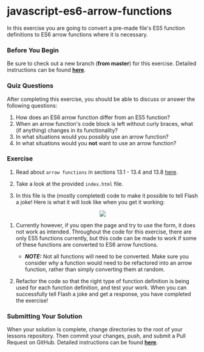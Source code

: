 # javascript-es6-arrow-functions

In this exercise you are going to convert a pre-made file's ES5 function definitions to ES6 arrow functions where it is necessary.


### Before You Begin

Be sure to check out a new branch (**from master**) for this exercise. Detailed instructions can be found [**here**](../../guides/before-each-exercise.md).

### Quiz Questions
After completing this exercise, you should be able to discuss or answer the following questions:

1. How does an ES6 arrow function differ from an ES5 function?
1. When an arrow function's code block is left without curly braces, what (if anything) changes in its functionality?
1. In what situations would you possibly use an arrow function?
1. In what situations would you **not** want to use an arrow function?

### Exercise

1. Read about `arrow functions` in sections 13.1 - 13.4 and 13.8 [here](https://exploringjs.com/es6/ch_arrow-functions.html).

1. Take a look at the provided `index.html` file.

1. In this file is the (mostly completed) code to make it possible to tell Flash a joke! Here is what it will look like when you get it working:

<p align='center'>
    <img src='images/arrow-functions-working.gif'>
</p>

1. Currently however, if you open the page and try to use the form, it does not work as intended. Throughout the code for this exercise, there are only ES5 functions currently, but this code can be made to work if some of these functions are converted to ES6 arrow functions.
    - ***NOTE:*** Not all functions will need to be converted. Make sure you consider _why_ a function would need to be refactored into an arrow function, rather than simply converting them at random.

1. Refactor the code so that the right type of function definition is being used for each function definition, and test your work. When you can successfully tell Flash a joke and get a response, you have completed the exercise!

### Submitting Your Solution

When your solution is complete, change directories to the root of your lessons repository. Then commit your changes, push, and submit a Pull Request on GitHub. Detailed instructions can be found [**here**](../../guides/after-each-exercise.md).
